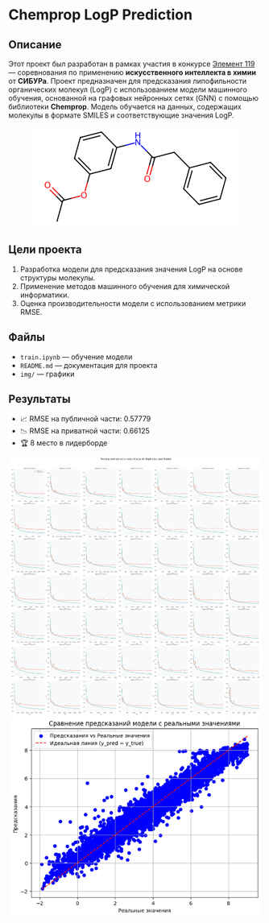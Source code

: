 # Chemprop LogP Prediction

## Описание

Этот проект был разработан в рамках участия в конкурсе [Элемент 119](https://element119-ai.ru/) — соревнования по применению **искусственного интеллекта в химии** от **СИБУРа**. Проект предназначен для предсказания липофильности органических молекул (LogP) с использованием модели машинного обучения, основанной на графовых нейронных сетях (GNN) с помощью библиотеки **Chemprop**. Модель обучается на данных, содержащих молекулы в формате SMILES и соответствующие значения LogP.

<div align="center">
  <img src="img/molecule.png"/>
</div>

## Цели проекта

1. Разработка модели для предсказания значения LogP на основе структуры молекулы.
2. Применение методов машинного обучения для химической информатики.
3. Оценка производительности модели с использованием метрики RMSE.

## Файлы

- `train.ipynb` — обучение модели
- `README.md` — документация для проекта
- `img/` — графики

## Результаты
- 📈 RMSE на публичной части: 0.57779
- 📉 RMSE на приватной части: 0.66125
- 🏆 8 место в лидерборде

<div align="center">
  <img src="img/train-loss.png" alt="Training Loss" width="500"/>
  <br>
  <img src="img/comparison.jpg" alt="Prediction vs Ground Truth" width="500"/>
</div>
